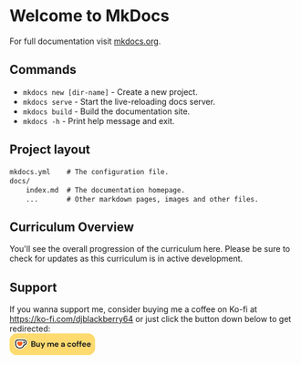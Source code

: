 # Welcome to MkDocs

For full documentation visit [mkdocs.org](https://www.mkdocs.org).

## Commands

- `mkdocs new [dir-name]` - Create a new project.
- `mkdocs serve` - Start the live-reloading docs server.
- `mkdocs build` - Build the documentation site.
- `mkdocs -h` - Print help message and exit.

## Project layout

    mkdocs.yml    # The configuration file.
    docs/
        index.md  # The documentation homepage.
        ...       # Other markdown pages, images and other files.

## Curriculum Overview

You'll see the overall progression of the curriculum here.
Please be sure to check for updates as this curriculum is in active development.

## Support

If you wanna support me, consider buying me a coffee on Ko-fi at https://ko-fi.com/djblackberry64 or just click the button down below to get redirected:<br />
<a href="https://ko-fi.com/djblackberry64"><img src="./assets/img/Ko-Fi.jpg" width="150"></a>
